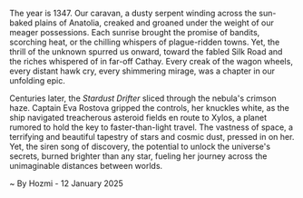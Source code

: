 
The year is 1347.  Our caravan, a dusty serpent winding across the sun-baked plains of Anatolia, creaked and groaned under the weight of our meager possessions.  Each sunrise brought the promise of bandits, scorching heat, or the chilling whispers of plague-ridden towns.  Yet, the thrill of the unknown spurred us onward, toward the fabled Silk Road and the riches whispered of in far-off Cathay.  Every creak of the wagon wheels, every distant hawk cry, every shimmering mirage, was a chapter in our unfolding epic.

Centuries later, the *Stardust Drifter* sliced through the nebula's crimson haze.  Captain Eva Rostova gripped the controls, her knuckles white, as the ship navigated treacherous asteroid fields en route to Xylos, a planet rumored to hold the key to faster-than-light travel.  The vastness of space, a terrifying and beautiful tapestry of stars and cosmic dust, pressed in on her.  Yet, the siren song of discovery, the potential to unlock the universe's secrets, burned brighter than any star, fueling her journey across the unimaginable distances between worlds.

~ By Hozmi - 12 January 2025
